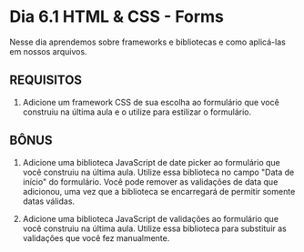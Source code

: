 # Dia 6.1 HTML & CSS - Forms

Nesse dia aprendemos sobre frameworks e bibliotecas e como aplicá-las em nossos arquivos.

## REQUISITOS

1. Adicione um framework CSS de sua escolha ao formulário que você construiu na última aula e o utilize para estilizar o formulário.

## BÔNUS

1. Adicione uma biblioteca JavaScript de date picker ao formulário que você construiu na última aula. Utilize essa biblioteca no campo "Data de início" do formulário. Você pode remover as validações de data que adicionou, uma vez que a biblioteca se encarregará de permitir somente datas válidas.

2. Adicione uma biblioteca JavaScript de validações ao formulário que você construiu na última aula. Utilize essa biblioteca para substituir as validações que você fez manualmente.